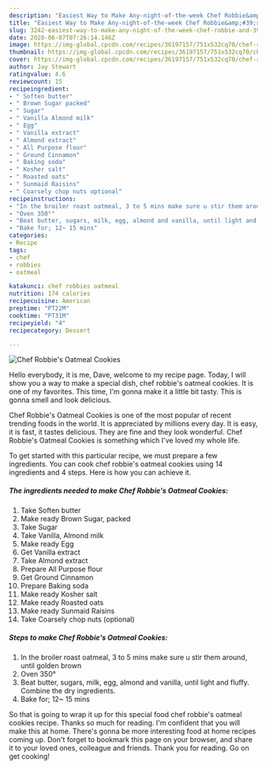 ```yaml
---
description: "Easiest Way to Make Any-night-of-the-week Chef Robbie&amp;#39;s Oatmeal Cookies"
title: "Easiest Way to Make Any-night-of-the-week Chef Robbie&amp;#39;s Oatmeal Cookies"
slug: 3242-easiest-way-to-make-any-night-of-the-week-chef-robbie-and-39-s-oatmeal-cookies
date: 2020-06-07T07:26:14.146Z
image: https://img-global.cpcdn.com/recipes/36197157/751x532cq70/chef-robbies-oatmeal-cookies-recipe-main-photo.jpg
thumbnail: https://img-global.cpcdn.com/recipes/36197157/751x532cq70/chef-robbies-oatmeal-cookies-recipe-main-photo.jpg
cover: https://img-global.cpcdn.com/recipes/36197157/751x532cq70/chef-robbies-oatmeal-cookies-recipe-main-photo.jpg
author: Jay Stewart
ratingvalue: 4.6
reviewcount: 15
recipeingredient:
- " Soften butter"
- " Brown Sugar packed"
- " Sugar"
- " Vanilla Almond milk"
- " Egg"
- " Vanilla extract"
- " Almond extract"
- " All Purpose flour"
- " Ground Cinnamon"
- " Baking soda"
- " Kosher salt"
- " Roasted oats"
- " Sunmaid Raisins"
- " Coarsely chop nuts optional"
recipeinstructions:
- "In the broiler roast oatmeal, 3 to 5 mins make sure u stir them around, until golden brown"
- "Oven 350°"
- "Beat butter, sugars, milk, egg, almond and vanilla, until light and fluffy. Combine the dry ingredients."
- "Bake for; 12~ 15 mins"
categories:
- Recipe
tags:
- chef
- robbies
- oatmeal

katakunci: chef robbies oatmeal 
nutrition: 174 calories
recipecuisine: American
preptime: "PT22M"
cooktime: "PT31M"
recipeyield: "4"
recipecategory: Dessert

---
```



![Chef Robbie&#39;s Oatmeal Cookies](https://img-global.cpcdn.com/recipes/36197157/751x532cq70/chef-robbies-oatmeal-cookies-recipe-main-photo.jpg)

Hello everybody, it is me, Dave, welcome to my recipe page. Today, I will show you a way to make a special dish, chef robbie&#39;s oatmeal cookies. It is one of my favorites. This time, I'm gonna make it a little bit tasty. This is gonna smell and look delicious.

Chef Robbie&#39;s Oatmeal Cookies is one of the most popular of recent trending foods in the world. It is appreciated by millions every day. It is easy, it is fast, it tastes delicious. They are fine and they look wonderful. Chef Robbie&#39;s Oatmeal Cookies is something which I've loved my whole life.




To get started with this particular recipe, we must prepare a few ingredients. You can cook chef robbie&#39;s oatmeal cookies using 14 ingredients and 4 steps. Here is how you can achieve it.

<!--inarticleads1-->

##### The ingredients needed to make Chef Robbie&#39;s Oatmeal Cookies:

1. Take  Soften butter
1. Make ready  Brown Sugar, packed
1. Take  Sugar
1. Take  Vanilla, Almond milk
1. Make ready  Egg
1. Get  Vanilla extract
1. Take  Almond extract
1. Prepare  All Purpose flour
1. Get  Ground Cinnamon
1. Prepare  Baking soda
1. Make ready  Kosher salt
1. Make ready  Roasted oats
1. Make ready  Sunmaid Raisins
1. Take  Coarsely chop nuts (optional)




<!--inarticleads2-->

##### Steps to make Chef Robbie&#39;s Oatmeal Cookies:

1. In the broiler roast oatmeal, 3 to 5 mins make sure u stir them around, until golden brown
1. Oven 350°
1. Beat butter, sugars, milk, egg, almond and vanilla, until light and fluffy. Combine the dry ingredients.
1. Bake for; 12~ 15 mins




So that is going to wrap it up for this special food chef robbie&#39;s oatmeal cookies recipe. Thanks so much for reading. I'm confident that you will make this at home. There's gonna be more interesting food at home recipes coming up. Don't forget to bookmark this page on your browser, and share it to your loved ones, colleague and friends. Thank you for reading. Go on get cooking!
